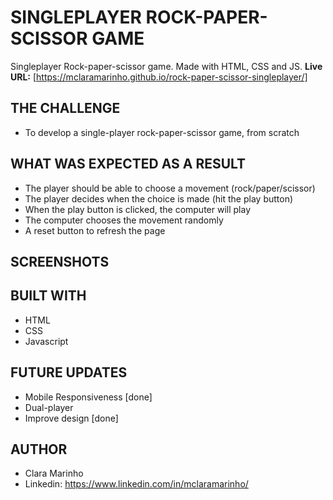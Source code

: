 # SINGLEPLAYER ROCK-PAPER-SCISSOR GAME

Singleplayer Rock-paper-scissor game. Made with HTML, CSS and JS.
**Live URL:** [https://mclaramarinho.github.io/rock-paper-scissor-singleplayer/]

## THE CHALLENGE
- To develop a single-player rock-paper-scissor game, from scratch

## WHAT WAS EXPECTED AS A RESULT
- The player should be able to choose a movement (rock/paper/scissor)
- The player decides when the choice is made (hit the play button)
- When the play button is clicked, the computer will play
- The computer chooses the movement randomly
- A reset button to refresh the page


## SCREENSHOTS


## BUILT WITH
 - HTML
 - CSS
 - Javascript

## FUTURE UPDATES
- Mobile Responsiveness [done]
- Dual-player
- Improve design [done]

## AUTHOR
- Clara Marinho
- Linkedin: https://www.linkedin.com/in/mclaramarinho/ 

